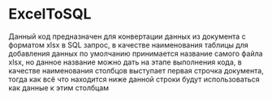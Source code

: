 # ExcelToSQL
Данный код предназначен для конвертации данных из документа с форматом xlsx в SQL запроc, в качестве наименования таблицы для добавления данных по умолчанию принимается название самого файла xlsx, но данное название можно дать на этапе выполнения кода, в качестве наименования столбцов выступает первая строчка документа, тогда как всё что находится ниже данной строки будут использоваться как данные к этим столбцам
